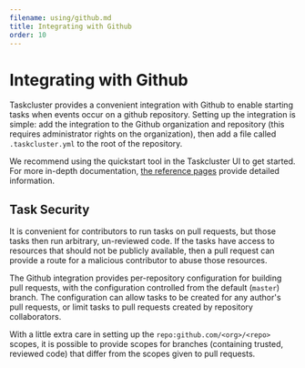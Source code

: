 ```yaml
---
filename: using/github.md
title: Integrating with Github
order: 10
---
```


# Integrating with Github

Taskcluster provides a convenient integration with Github to enable starting
tasks when events occur on a github repository.  Setting up the integration is
simple: add the integration to the Github organization and repository
(this requires administrator rights on the organization), then add a file called
`.taskcluster.yml` to the root of the repository.

We recommend using the quickstart tool in the Taskcluster UI to get started.
For more in-depth documentation, [the reference
pages](/docs/reference/integrations/github) provide detailed information.

## Task Security

It is convenient for contributors to run tasks on pull requests, but those
tasks then run arbitrary, un-reviewed code. If the tasks have access to
resources that should not be publicly available, then a pull request can
provide a route for a malicious contributor to abuse those resources.

The Github integration provides per-repository configuration for building pull
requests, with the configuration controlled from the default (`master`) branch.
The configuration can allow tasks to be created for any author's pull requests,
or limit tasks to pull requests created by repository collaborators.

With a little extra care in setting up the `repo:github.com/<org>/<repo>`
scopes, it is possible to provide scopes for branches (containing trusted,
reviewed code) that differ from the scopes given to pull requests.
